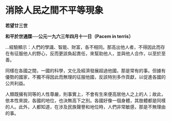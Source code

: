 # 消除人民之間不平等現象


**若望廿三世**

**和平於世通牒──公元一九六三年四月十一日（Pacem in terris）**





…經驗顯示：人們的學識、智能、財富，各不相同。那高出他人者，不得因此而存在有征服他人的野心，反而更該負起責任，來幫助他人，並與他人合作，以至於至善。

同樣在各國之間，一國的科學，文化及經濟發展超過他國，那是常有的事。但據有優勢的國家，不獨不得因此而無理的征服他國，反該特別多作頁獻，以促進各國的公共利益。

人類既擁有同等的人性尊嚴，則事實上，不會有生來便高居他人之上的人；故此，依本性來說，各國的地位，也決無高下之別。各國好像一個身體，其肢體都是同樣的人。此外，人都知道，在涉及民族聲譽和地位時，人們非常敏感，那是不無理由的事。

